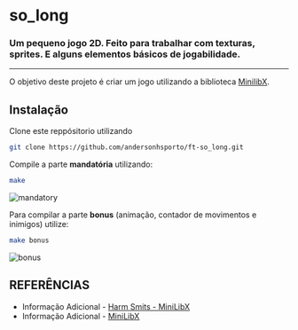 # so_long
### Um pequeno jogo 2D. Feito para trabalhar com texturas, sprites. E alguns elementos básicos de jogabilidade.
---
O objetivo deste projeto é criar um jogo utilizando a biblioteca [MinilibX](https://github.com/42Paris/minilibx-linux).

## Instalação

Clone este reppósitorio utilizando 
```sh
git clone https://github.com/andersonhsporto/ft-so_long.git
```
Compile a parte **mandatória** utilizando:
```sh
make
```
![mandatory](https://github.com/andersonhsporto/ft-so_long/blob/main/img/Peek%2003-11-2021%2000-16.gif)

Para compilar a parte **bonus** (animação, contador de movimentos e inimigos) utilize:
```sh
make bonus
```
![bonus](https://github.com/andersonhsporto/ft-so_long/blob/main/img/Peek%2003-11-2021%2000-23.gif)






## REFERÊNCIAS
* Informação Adicional - [Harm Smits - MiniLibX](https://harm-smits.github.io/42docs/libs/minilibx) 
* Informação Adicional - [MiniLibX](https://github.com/42Paris/minilibx-linux) 
